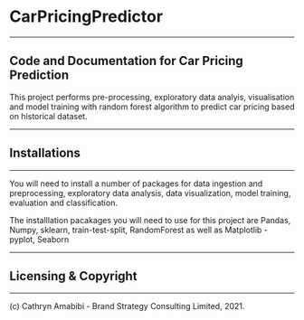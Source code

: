 # CarPricingPredictor
---

Code and Documentation for Car Pricing Prediction
---

This project performs pre-processing, exploratory data analyis, visualisation and model training with random forest algorithm to predict car pricing based on historical dataset.

----

## Installations
---

You will need to install a number of packages for data ingestion and preprocessing, exploratory data analysis, data visualization, model training, evaluation and classification.

The installlation pacakages you will need to use for this project are Pandas, Numpy, sklearn, train-test-split, RandomForest as well as Matplotlib - pyplot, Seaborn

---

## Licensing & Copyright
---

(c) Cathryn Amabibi - Brand Strategy Consulting Limited, 2021.
